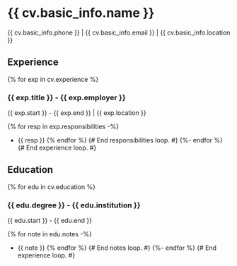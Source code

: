# {{ cv.basic_info.name }}

{{ cv.basic_info.phone }} | {{ cv.basic_info.email }} | {{ cv.basic_info.location }}

## Experience
{% for exp in cv.experience %}
### {{ exp.title }} - {{ exp.employer }}

{{ exp.start }} - {{ exp.end }} | {{ exp.location }}

{% for resp in exp.responsibilities -%}
- {{ resp }}
{% endfor %} {# End responsibilities loop. #}
{%- endfor %} {# End experience loop. #}
## Education
{% for edu in cv.education %}
### {{ edu.degree }} - {{ edu.institution }}

{{ edu.start }} - {{ edu.end }}

{% for note in edu.notes -%}
- {{ note }}
{% endfor %} {# End notes loop. #}
{%- endfor %} {# End experience loop. #}
